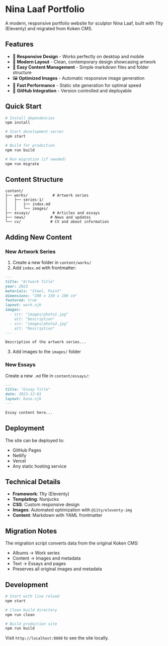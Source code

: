 # Nina Laaf Portfolio

A modern, responsive portfolio website for sculptor Nina Laaf, built with 11ty (Eleventy) and migrated from Koken CMS.

## Features

- 📱 **Responsive Design** - Works perfectly on desktop and mobile
- 🎨 **Modern Layout** - Clean, contemporary design showcasing artwork
- 📝 **Easy Content Management** - Simple markdown files and folder structure
- 🖼️ **Optimized Images** - Automatic responsive image generation
- 🚀 **Fast Performance** - Static site generation for optimal speed
- 🔧 **GitHub Integration** - Version controlled and deployable

## Quick Start

```bash
# Install dependencies
npm install

# Start development server
npm start

# Build for production
npm run build

# Run migration (if needed)
npm run migrate
```

## Content Structure

```
content/
├── works/           # Artwork series
│   ├── series-1/
│   │   ├── index.md
│   │   └── images/
├── essays/          # Articles and essays
├── news/           # News and updates
└── cv/             # CV and about information
```

## Adding New Content

### New Artwork Series

1. Create a new folder in `content/works/`
2. Add `index.md` with frontmatter:

```markdown
---
title: "Artwork Title"
year: 2023
materials: "Steel, Paint"
dimensions: "200 x 150 x 100 cm"
featured: true
layout: work.njk
images:
  - src: "images/photo1.jpg"
    alt: "Description"
  - src: "images/photo2.jpg"
    alt: "Description"
---

Description of the artwork series...
```

3. Add images to the `images/` folder

### New Essays

Create a new `.md` file in `content/essays/`:

```markdown
---
title: "Essay Title"
date: 2023-12-01
layout: base.njk
---

Essay content here...
```

## Deployment

The site can be deployed to:
- GitHub Pages
- Netlify
- Vercel
- Any static hosting service

## Technical Details

- **Framework**: 11ty (Eleventy)
- **Templating**: Nunjucks
- **CSS**: Custom responsive design
- **Images**: Automated optimization with `@11ty/eleventy-img`
- **Content**: Markdown with YAML frontmatter

## Migration Notes

The migration script converts data from the original Koken CMS:
- Albums → Work series
- Content → Images and metadata
- Text → Essays and pages
- Preserves all original images and metadata

## Development

```bash
# Start with live reload
npm start

# Clean build directory
npm run clean

# Build production site
npm run build
```

Visit `http://localhost:8080` to see the site locally.